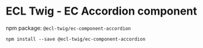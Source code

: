 # ECL Twig - EC Accordion component

npm package: `@ecl-twig/ec-component-accordion`

```shell
npm install --save @ecl-twig/ec-component-accordion
```
